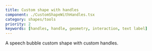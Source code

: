 ```yaml
---
title: Custom shape with handles
component: ./CustomShapeWithHandles.tsx
category: shapes/tools
priority: 2
keywords: [handles, handle, geometry, interaction, text label]
---
```


A speech bubble custom shape with custom handles.
